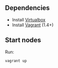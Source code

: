 ## Dependencies

- Install [Virtualbox](https://www.virtualbox.org/)
- Install [Vagrant](https://www.vagrantup.com/) (1.4+)

## Start nodes

Run:

    vagrant up
